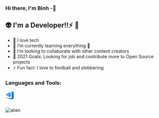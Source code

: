 ### Hi there, I'm Binh -🌱

## 👽 I'm a Developer!!⚡ 👋
- 🔭 I love tech
- 🌱 I’m currently learning everything 🤣
- 👯 I’m looking to collaborate with other content creators
- 🥅 2021 Goals: Looking for job and contribute more to Open Source projects
- ⚡ Fun fact: I love to football and slobbering
### Languages and Tools:
<img align="left" alt="Visual Studio Code" width="26px" src="https://github.com/Binhhp/binhhp/blob/main/visual-studio-code.png" />
<br/><br/><br/>
<img alt="alien" src="https://user-images.githubusercontent.com/55707606/108613728-0fa5c200-7427-11eb-888d-8baf858ea4a3.gif"/>
